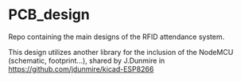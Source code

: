 # PCB_design
Repo containing the main designs of the RFID attendance system.

This design utilizes another library for the inclusion of the NodeMCU (schematic, footprint...), shared by J.Dunmire in https://github.com/jdunmire/kicad-ESP8266
